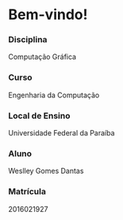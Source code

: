# Bem-vindo!
### Disciplina
Computação Gráfica
### Curso
Engenharia da Computação
### Local de Ensino
Universidade Federal da Paraíba
### Aluno
Weslley Gomes Dantas
### Matrícula
2016021927
